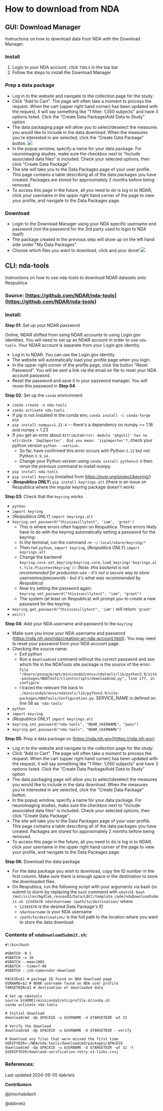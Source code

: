 # How to download from NDA

## GUI: Download Manager
Instructions on how to download data from NDA with the Download Manager.

### Install
1. Login to your NDA account, click `TOOLS` in the top bar
2. Follow the steps to install the Download Manager

### Prep a data package 

- Log in to the website and navigate to the collection page for the study.
- Click "Add to Cart". The page will often take a moment to process the request. When the cart (upper right hand corner) has been updated with the request, it will say something like "1 filter: 1,050 subjects" and have 3 options listed. Click the "Create Data Package/Add Data to Study" option
- The data packaging page will allow you to select/deselect the measures you would like to include in the data download. When the measures you're interested in are selected, click the "Create Data Package" button.
![](nda-create-package.png)
- In the popup window, specify a name for your data package. For neuroimaging studies, make sure the checkbox next to "Include associated data files" is included. Check your selected options, then click "Create Data Package".
- The site will take you to the Data Packages page of your user profile. This page contains a table describing all of the data packages you have created. Packages are stored for approximately 2 months before being removed.
- To access this page in the future, all you need to do is log in to NDAR, click your username in the upper right hand corner of the page to view your profile, and navigate to the Data Packages page.

### Download
- Login to the Download Manager using your NDA specific username and password (not the password for the 3rd party used to login to NDA itself)
- The package created in the previous step will show up on the left hand side under "My Data Packages"
- Choose which files you want to download, click and your done!
![](nda-download-manager.png)


## CLI: nda-tools
Instructions on how to use nda-tools to download NDAR datasets onto Respublica

### Source: [https://github.com/NDAR/nda-tools](https://github.com/NDAR/nda-tools)

### Install:

**Step 01**: Set up your NDAR password

Online, NDAR shifted from using NDAR accounts to using Login.gov identities. You will need to set up an NDAR account in order to use `nda-tools`. Your NDAR account is separate from your Login.gov identity.
- Log in to NDAR. You can use the Login.gov identity.
- The website will automatically load your profile page when you login.
- In the upper right corner of the profile page, click the button "Reset Password". You will be sent a link via the email on file to reset your NDA account password.
- Reset the password and save it in your password manager. You will reuse this password in **Step 04**.


**Step 02**:  Set up the `conda` environment

- `conda create -n nda-tools`
- `conda activate nda-tools`
- If pip is not installed in the conda env, `conda install -c conda-forge pip`
- `pip install numpy==1.22.4` -- there's a dependency on numpy >= 1.16 and numpy < 1.23
- If you get an error about `AttributeError: module 'pkgutil' has no attribute 'ImpImporter'. Did you mean: 'zipimporter'?`, check your python version `python --version`. 
    - So far, have confirmed this error occurs with Python `3.12` but not Python `3.9.14`. 
    - Change your Python version using `conda install python=3.9` then rerun the previous command to install numpy
- `pip install nda-tools`
- `pip install keyring` (installed from https://pypi.org/project/keyring/)
- (**Respublica ONLY**) `pip install keyrings.alt` (there is an issue on Respublica where the regular keyring package doesn't work)

**Step 03**: Check that the `keyring` works

- `python`
- `import keyring`
- (*Respublica ONLY*) `import keyrings.alt`
- `keyring.set_password("thisisasillytest", 'iam', 'groot')`  
    - This is where errors often happen on Respublica. Those errors likely have to do with the keyring automatically setting a password for the keyring:
    - In the terminal, run the command `rm ~/.local/share/keyring/*`
    - Then run `python`, `import keyring`, (*Respublica ONLY*) `import keyrings.alt`
    - Change the backend: `keyring.core.set_keyring(keyring.core.load_keyring('keyrings.alt.file.PlaintextKeyring'))` *(Note: this backend is not recommended for production use - it's not a secure way to store usernames/passwords - but it's what was recommended by Respublica)*
    - Now try setting the password again: `keyring.set_password("thisisasillytest", "iam", "groot")`
    - The system (at least on Respublica) will prompt you to create a new password for the keyring
- `keyring.get_password("thisisasillytest", 'iam')` will return `'groot'`
- `exit()`

**Step 04**: Add your NDA username and password to the `keyring`

- Make sure you know your NDA username and password (https://nda.nih.gov/nda/creating-an-nda-account.html). You may need to reset your password from your NDA account page.
- Checking the source name:
    - Exit python
    - Run a `downloadcmd` command without the correct password and see which file in the NDATools site package is the source of the error:  `File "/Users/youngjm/opt/miniconda3/envs/ndatools/lib/python3.9/site-packages/NDATools/clientscripts/downloadcmd.py", line 177, in configure`
    - I traced the relevant file back to `./miniconda3/envs/ndatools/lib/python3.9/site-packages/NDATools/Configuration.py`. SERVICE_NAME is defined on line 58 as `'nda-tools'`
- `python`
- `import keyring`
- (*Respublica ONLY*) `import keyrings.alt`
- `keyring.set_password("nda-tools", "NDAR_USERNAME", "pass")`
- `keyring.get_password("nda-tools", "NDAR_USERNAME")`


**Step 05**: Prep a data package on [https://nda.nih.gov](https://nda.nih.gov)

- Log in to the website and navigate to the collection page for the study.
- Click "Add to Cart". The page will often take a moment to process the request. When the cart (upper right hand corner) has been updated with the request, it will say something like "1 filter: 1,050 subjects" and have 3 options listed. Click the "Create Data Package/Add Data to Study" option
- The data packaging page will allow you to select/deselect the measures you would like to include in the data download. When the measures you're interested in are selected, click the "Create Data Package" button.
- In the popup window, specify a name for your data package. For neuroimaging studies, make sure the checkbox next to "Include associated data files" is included. Check your selected options, then click "Create Data Package".
- The site will take you to the Data Packages page of your user profile. This page contains a table describing all of the data packages you have created. Packages are stored for approximately 2 months before being removed.
- To access this page in the future, all you need to do is log in to NDAR, click your username in the upper right hand corner of the page to view your profile, and navigate to the Data Packages page.


**Step 06**: Download the data package

- For the data package you wish to download, copy the ID number in the first column. Make sure there is enough space in the destination to store the downloaded files.
- On Respublica, run the following script with your arguments via bash (or submit to slurm by replacing the `bash` command with `sbatch`): `bash /mnt/isilon/bgdlab_resnas03/Data/LBCC/template_code/ndaDownloadSubmit.sh 12345678 ndarUsername /path/to/destination/` where
    - `12345678` is the desired Data Package's ID
    - `ndarUsername` is your NDA username
    - `/path/to/destination/` is the full path to the location where you want to store the data download

### Contents of `ndaDownloadSubmit.sh`:

```
#!/bin/bash

#SBATCH -N 1
#SBATCH -n 16
#SBATCH --mem=100G
#SBATCH --time=7-00
#SBATCH --job-name=ndar-download

PACKID=$1 # package ID found on NDA download page
USRNAME=$2 # NDAR username found on NDA user profile
TARGETDIR=$3 # destination of downloaded data

# Set up ndatools
source ${HOME}/miniconda3/etc/profile.d/conda.sh
conda activate nda-tools

# Initial download
downloadcmd -dp $PACKID -u $USRNAME -d $TARGETDIR -wt 32

# Verify the download
downloadcmd -dp $PACKID -u $USRNAME -d $TARGETDIR --verify

# Download any files that were missed the first time
VERIFYDIR=~/NDA/nda-tools/downloadcmd/packages/$PACKID
downloadcmd -dp $PACKID -u $USRNAME -d $TARGETDIR -wt 32 -t $VERIFYDIR/downlaod-verification-retry-s3-links.csvj

```


### References:


Last updated 2024-09-05 dabrielz

**Contributors**

@jmschabdach

@dabrielz
